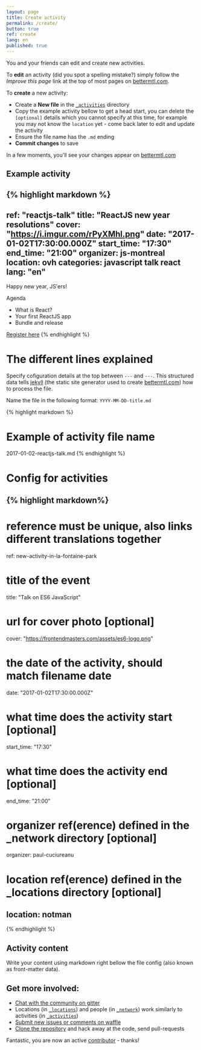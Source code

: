 ```yaml
---
layout: page
title: Create activity
permalink: /create/
button: true
ref: create
lang: en
published: true
---
```

You and your friends can edit and create new activities.

To **edit** an activity (did you spot a spelling mistake?) simply follow the *Improve this page* link at the top of most pages on [bettermtl.com](http://bettermtl.com).

To **create** a new activity:

- Create a **New file** in the <code class="highlighter-rouge"><a href="https://github.com/bettermtl/bettermtl.github.io/tree/master/_activities" target="_blank">_activities</a></code> directory
- Copy the example activity bellow to get a head start, you can delete the `[optional]` details which you cannot specify at this time, for example you may not know the `location` yet - come back later to edit and update the activity
- Ensure the file name has the `.md` ending
- **Commit changes** to save

In a few moments, you'll see your changes appear on [bettermtl.com](http://bettermtl.com)

## Example activity
{% highlight markdown %}
---
ref: "reactjs-talk"
title: "ReactJS new year resolutions"
cover: "https://i.imgur.com/rPyXMhl.png"
date: "2017-01-02T17:30:00.000Z"
start_time: "17:30"
end_time: "21:00"
organizer: js-montreal
location: ovh
categories: javascript talk react
lang: "en"
---
Happy new year, JS'ers!

Agenda

- What is React?
- Your first ReactJS app
- Bundle and release

[Register here](http://eventbrite.com)
{% endhighlight %}

# The different lines explained
Specify cofiguration details at the top between `---` and `---`. This structured data tells [jekyll](jekyllrb.com) (the static site generator used to create [bettermtl.com](http://bettermtl.com)) how to process the file.

Name the file in the following format: `YYYY-MM-DD-title.md`

{% highlight markdown %}
# Example of activity file name
2017-01-02-reactjs-talk.md
{% endhighlight %}

# Config for activities
{% highlight markdown%}
---
# reference must be unique, also links different translations together
ref: new-activity-in-la-fontaine-park
# title of the event
title:  "Talk on ES6 JavaScript"
# url for cover photo [optional]
cover: "https://frontendmasters.com/assets/es6-logo.png"
# the date of the activity, should match filename date
date: "2017-01-02T17:30:00.000Z"
# what time does the activity start [optional]
start_time: "17:30" 
# what time does the activity end [optional]
end_time: "21:00"
# organizer ref(erence) defined in the _network directory [optional]
organizer: paul-cuciureanu
# location ref(erence) defined in the _locations directory [optional]
location: notman
---
{% endhighlight %}

## Activity content

Write your content using markdown right bellow the file config (also known as front-matter data).

## Get more involved:

- [Chat with the community on gitter](https://gitter.im/bettermtl/general)
- Locations (in <code class="highlighter-rouge"><a href="https://github.com/bettermtl/bettermtl.github.io/tree/master/_locations" target="_blank">_locations</a></code>) and people (in <code class="highlighter-rouge"><a href="https://github.com/bettermtl/bettermtl.github.io/tree/master/_network" target="_blank">_network</a></code>) work similarly to activities (in <code class="highlighter-rouge"><a href="https://github.com/bettermtl/bettermtl.github.io/tree/master/_activities" target="_blank">_activities</a></code>)
- [Submit new issues or comments on waffle](https://waffle.io/bettermtl/bettermtl.github.io)
- [Clone the repository](https://github.com/bettermtl/bettermtl.github.io) and hack away at the code, send pull-requests

Fantastic, you are now an active [contributor](https://github.com/bettermtl/bettermtl.github.io/graphs/contributors) - thanks!
